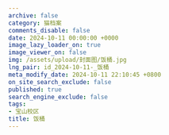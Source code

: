 ```yaml
---
archive: false
category: 猫档案
comments_disable: false
date: 2024-10-11 00:00:00 +0000
image_lazy_loader_on: true
image_viewer_on: false
img: /assets/upload/封面图/饭桶.jpg
lng_pair: id_2024-10-11-_饭桶
meta_modify_date: 2024-10-11 22:10:45 +0800
on_site_search_exclude: false
published: true
search_engine_exclude: false
tags:
- 宝山校区
title: 饭桶
---
```

